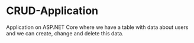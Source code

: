 # CRUD-Application
Application on ASP.NET Core where we have a table with data about users and we can create, change and delete this data.
